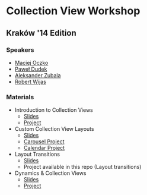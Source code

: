 Collection View Workshop
========================

## Kraków '14 Edition

### Speakers

* [Maciej Oczko](https://github.com/literator)
* [Paweł Dudek](https://github.com/paweldudek)
* [Aleksander Zubala](https://github.com/azubala)
* [Robert Wijas](https://github.com/robertwijas)

### Materials

* Introduction to Collection Views
	* [Slides](https://speakerdeck.com/maciejoczko/uicollectionview-basics-and-flow-layout)
	* [Project](https://github.com/literator/UICollectionViewWorkshop)
* Custom Collection View Layouts
	* [Slides](https://speakerdeck.com/paweldudek/custom-collection-view-layouts-1)
	* [Carousel Project](https://github.com/paweldudek/carousel-collection-view-layout)
	* [Calendar Project](https://github.com/paweldudek/CalendarCollectionViewLayout)
* Layout Transitions
	* [Slides](https://github.com/mobile-academy/ios-uicollectionview-krakow/raw/master/LayoutTransitions/Layout-Transitions.pdf)
	* Project available in this repo (Layout transitions)
* Dynamics & Collection Views
	* [Slides]()
	* [Project]()
	
